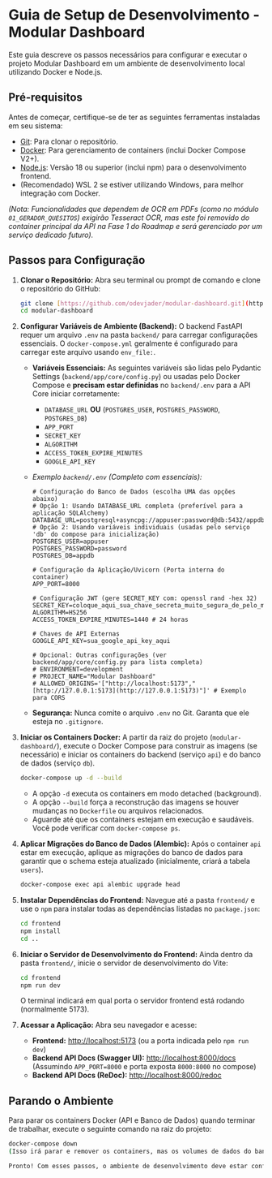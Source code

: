 # Guia de Setup de Desenvolvimento - Modular Dashboard

Este guia descreve os passos necessários para configurar e executar o projeto Modular Dashboard em um ambiente de desenvolvimento local utilizando Docker e Node.js.

## Pré-requisitos

Antes de começar, certifique-se de ter as seguintes ferramentas instaladas em seu sistema:

* [Git](https://git-scm.com/): Para clonar o repositório.
* [Docker](https://www.docker.com/products/docker-desktop/): Para gerenciamento de containers (inclui Docker Compose V2+).
* [Node.js](https://nodejs.org/): Versão 18 ou superior (inclui npm) para o desenvolvimento frontend.
* (Recomendado) WSL 2 se estiver utilizando Windows, para melhor integração com Docker.

*(Nota: Funcionalidades que dependem de OCR em PDFs (como no módulo `01_GERADOR_QUESITOS`) exigirão Tesseract OCR, mas este foi removido do container principal da API na Fase 1 do Roadmap e será gerenciado por um serviço dedicado futuro).*

## Passos para Configuração

1.  **Clonar o Repositório:**
    Abra seu terminal ou prompt de comando e clone o repositório do GitHub:
    ```bash
    git clone [https://github.com/odevjader/modular-dashboard.git](https://github.com/odevjader/modular-dashboard.git)
    cd modular-dashboard
    ```

2.  **Configurar Variáveis de Ambiente (Backend):**
    O backend FastAPI requer um arquivo `.env` na pasta `backend/` para carregar configurações essenciais. O `docker-compose.yml` geralmente é configurado para carregar este arquivo usando `env_file:`.

    * **Variáveis Essenciais:** As seguintes variáveis são lidas pelo Pydantic Settings (`backend/app/core/config.py`) ou usadas pelo Docker Compose e **precisam estar definidas** no `backend/.env` para a API Core iniciar corretamente:
        * `DATABASE_URL` **OU** (`POSTGRES_USER`, `POSTGRES_PASSWORD`, `POSTGRES_DB`)
        * `APP_PORT`
        * `SECRET_KEY`
        * `ALGORITHM`
        * `ACCESS_TOKEN_EXPIRE_MINUTES`
        * `GOOGLE_API_KEY`

    * *Exemplo `backend/.env` (Completo com essenciais):*
        ```.env
        # Configuração do Banco de Dados (escolha UMA das opções abaixo)
        # Opção 1: Usando DATABASE_URL completa (preferível para a aplicação SQLAlchemy)
        DATABASE_URL=postgresql+asyncpg://appuser:password@db:5432/appdb
        # Opção 2: Usando variáveis individuais (usadas pelo serviço 'db' do compose para inicialização)
        POSTGRES_USER=appuser
        POSTGRES_PASSWORD=password
        POSTGRES_DB=appdb

        # Configuração da Aplicação/Uvicorn (Porta interna do container)
        APP_PORT=8000

        # Configuração JWT (gere SECRET_KEY com: openssl rand -hex 32)
        SECRET_KEY=coloque_aqui_sua_chave_secreta_muito_segura_de_pelo_menos_32_chars_hex
        ALGORITHM=HS256
        ACCESS_TOKEN_EXPIRE_MINUTES=1440 # 24 horas

        # Chaves de API Externas
        GOOGLE_API_KEY=sua_google_api_key_aqui

        # Opcional: Outras configurações (ver backend/app/core/config.py para lista completa)
        # ENVIRONMENT=development
        # PROJECT_NAME="Modular Dashboard"
        # ALLOWED_ORIGINS='["http://localhost:5173","[http://127.0.0.1:5173](http://127.0.0.1:5173)"]' # Exemplo para CORS
        ```
    * **Segurança:** Nunca comite o arquivo `.env` no Git. Garanta que ele esteja no `.gitignore`.

3.  **Iniciar os Containers Docker:**
    A partir da raiz do projeto (`modular-dashboard/`), execute o Docker Compose para construir as imagens (se necessário) e iniciar os containers do backend (serviço `api`) e do banco de dados (serviço `db`).
    ```bash
    docker-compose up -d --build
    ```
    * A opção `-d` executa os containers em modo detached (background).
    * A opção `--build` força a reconstrução das imagens se houver mudanças no `Dockerfile` ou arquivos relacionados.
    * Aguarde até que os containers estejam em execução e saudáveis. Você pode verificar com `docker-compose ps`.

4.  **Aplicar Migrações do Banco de Dados (Alembic):**
    Após o container `api` estar em execução, aplique as migrações do banco de dados para garantir que o schema esteja atualizado (inicialmente, criará a tabela `users`).
    ```bash
    docker-compose exec api alembic upgrade head
    ```

5.  **Instalar Dependências do Frontend:**
    Navegue até a pasta `frontend/` e use o `npm` para instalar todas as dependências listadas no `package.json`:
    ```bash
    cd frontend
    npm install
    cd ..
    ```

6.  **Iniciar o Servidor de Desenvolvimento do Frontend:**
    Ainda dentro da pasta `frontend/`, inicie o servidor de desenvolvimento do Vite:
    ```bash
    cd frontend
    npm run dev
    ```
    O terminal indicará em qual porta o servidor frontend está rodando (normalmente 5173).

7.  **Acessar a Aplicação:**
    Abra seu navegador e acesse:
    * **Frontend:** [http://localhost:5173](http://localhost:5173) (ou a porta indicada pelo `npm run dev`)
    * **Backend API Docs (Swagger UI):** [http://localhost:8000/docs](http://localhost:8000/docs) (Assumindo `APP_PORT=8000` e porta exposta `8000:8000` no compose)
    * **Backend API Docs (ReDoc):** [http://localhost:8000/redoc](http://localhost:8000/redoc)

## Parando o Ambiente

Para parar os containers Docker (API e Banco de Dados) quando terminar de trabalhar, execute o seguinte comando na raiz do projeto:

```bash
docker-compose down
(Isso irá parar e remover os containers, mas os volumes de dados do banco (se configurados no docker-compose.yml) geralmente são preservados).

Pronto! Com esses passos, o ambiente de desenvolvimento deve estar configurado. Atenção: Atualmente (Abril 2025), o projeto está bloqueado por um erro de build do Docker (failed to fetch oauth token). A resolução deste problema é a prioridade antes de prosseguir com o desenvolvimento ou teste de funcionalidades.
